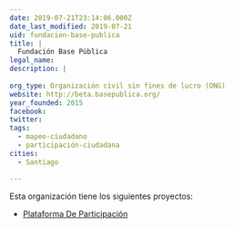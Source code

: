 ```yaml
---
date: 2019-07-21T23:14:06.000Z
date_last_modified: 2019-07-21
uid: fundacion-base-publica
title: |
  Fundación Base Pública
legal_name: 
description: |
  
org_type: Organización civil sin fines de lucro (ONG)
website: http://beta.basepublica.org/
year_founded: 2015
facebook: 
twitter: 
tags:
  - mapeo-ciudadano
  - participación-ciudadana
cities: 
  - Santiago

---
```


Esta organización tiene los siguientes proyectos:

- [Plataforma De Participación](/proyectos/plataforma-de-participacion)
